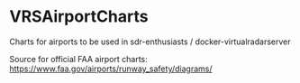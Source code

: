 # VRSAirportCharts
Charts for airports to be used in sdr-enthusiasts / docker-virtualradarserver

Source for official FAA airport charts: https://www.faa.gov/airports/runway_safety/diagrams/
